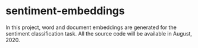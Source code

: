 # sentiment-embeddings
In this project, word and document embeddings are generated for the sentiment classification task. All the source code will be available in August, 2020.

